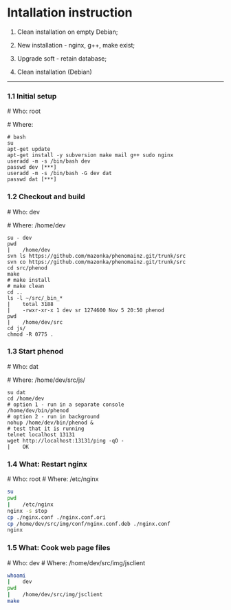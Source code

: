 Intallation instruction
=======================
1. Clean installation on empty Debian;
2. New installation - nginx, g++, make exist;
3. Upgrade soft - retain database;



1. Clean installation (Debian)
------------------------------
### 1.1 Initial setup
\# Who: root

\# Where:
```
# bash
su
apt-get update
apt-get install -y subversion make mail g++ sudo nginx 
useradd -m -s /bin/bash dev
passwd dev [***]
useradd -m -s /bin/bash -G dev dat
passwd dat [***]
```

### 1.2 Checkout and build
\# Who: dev

\# Where: /home/dev
```
su - dev
pwd
|    /home/dev
svn ls https://github.com/mazonka/phenomainz.git/trunk/src
svn co https://github.com/mazonka/phenomainz.git/trunk/src
cd src/phenod
make
# make install
# make clean
cd ..
ls -l ~/src/_bin_*
|    total 3188
|    -rwxr-xr-x 1 dev sr 1274600 Nov 5 20:50 phenod
pwd
|    /home/dev/src
cd js/
chmod -R 0775 .
```

### 1.3 Start phenod
\# Who: dat

\# Where: /home/dev/src/js/
```
su dat
cd /home/dev
# option 1 - run in a separate console
/home/dev/bin/phenod 
# option 2 - run in background
nohup /home/dev/bin/phenod &
# test that it is running
telnet localhost 13131
wget http://localhost:13131/ping -qO -
|    OK
```

### 1.4 What: Restart nginx
\# Who: root
\# Where: /etc/nginx
```bash
su
pwd
|    /etc/nginx
nginx -s stop
cp ./nginx.conf ./nginx.conf.ori
cp /home/dev/src/img/conf/nginx.conf.deb ./nginx.conf
nginx
```

### 1.5 What: Cook web page files
\# Who: dev
\# Where: /home/dev/src/img/jsclient
```bash
whoami
|    dev
pwd
|    /home/dev/src/img/jsclient
make
```
